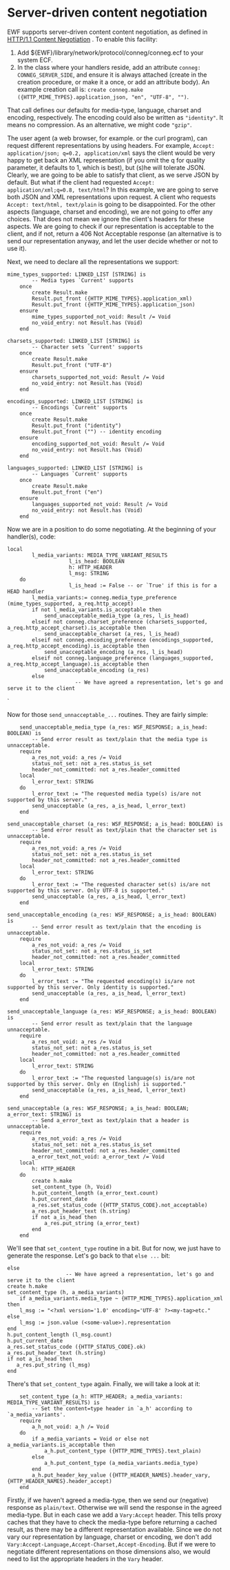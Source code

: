# Server-driven content negotiation

EWF supports server-driven content content negotiation, as defined in [HTTP/1.1 Content Negotiation](http://www.w3.org/Protocols/rfc2616/rfc2616-sec12.html#sec12.1) . To enable this facility:

1. Add ${EWF}/library/network/protocol/conneg/conneg.ecf to your system ECF.
1. In the class where your handlers reside, add an attribute `conneg: CONNEG_SERVER_SIDE`, and ensure it is always attached (create in the creation procedure, or make it a once, or add an attribute body). An example creation call is: `create conneg.make ({HTTP_MIME_TYPES}.application_json, "en", "UTF-8", "")`. 

That call defines our defaults for media-type, language, charset and encoding, respectively. The encoding could also be written as `"identity"`. It means no compression. As an alternative, we might code `"gzip"`.

The user agent (a web browser, for example. or the curl program), can request different representations by using headers. For example, `Accept: application/json; q=0.2, application/xml` says the client would be very happy to get back an XML representation (if you omit the q for quality parameter, it defaults to 1, which is best), but (s)he will tolerate JSON. Clearly, we are going to be able to satisfy that client, as we serve JSON by default. But what if the client had requested `Accept: application/xml;q=0.8, text/html`? In this example, we are going to serve both JSON and XML representations upon request. A client who requests `Accept: text/html, text/plain` is going to be disappointed. For the other aspects (language, charset and encoding), we are not going to offer any choices. That does not mean we ignore the client's headers for these aspects. We are going to check if our representation is acceptable to the client, and if not, return a 406 Not Acceptable response (an alternative is to send our representation anyway, and let the user decide whether or not to use it).

Next, we need to declare all the representations we support:

	mime_types_supported: LINKED_LIST [STRING] is
			-- Media types `Current' supports
		once
			create Result.make
			Result.put_front ({HTTP_MIME_TYPES}.application_xml)
			Result.put_front ({HTTP_MIME_TYPES}.application_json)
		ensure
			mime_types_supported_not_void: Result /= Void
			no_void_entry: not Result.has (Void)
		end

	charsets_supported: LINKED_LIST [STRING] is
			-- Character sets `Current' supports
		once
			create Result.make
			Result.put_front ("UTF-8")
		ensure
			charsets_supported_not_void: Result /= Void
			no_void_entry: not Result.has (Void)
		end
	
	encodings_supported: LINKED_LIST [STRING] is
			-- Encodings `Current' supports
		once
			create Result.make
			Result.put_front ("identity")
			Result.put_front ("") -- identity encoding
		ensure
			encoding_supported_not_void: Result /= Void
			no_void_entry: not Result.has (Void)
		end

	languages_supported: LINKED_LIST [STRING] is
			-- Languages `Current' supports
		once
			create Result.make
			Result.put_front ("en")
		ensure
			languages_supported_not_void: Result /= Void
			no_void_entry: not Result.has (Void)
		end

Now we are in a position to do some negotiating. At the beginning of your handler(s), code:


    local
			l_media_variants: MEDIA_TYPE_VARIANT_RESULTS
                        l_is_head: BOOLEAN
                        h: HTTP_HEADER
                        l_msg: STRING
		do
                        l_is_head := False -- or `True' if this is for a HEAD handler
			l_media_variants:= conneg.media_type_preference (mime_types_supported, a_req.http_accept)
			if not l_media_variants.is_acceptable then
				send_unacceptable_media_type (a_res, l_is_head)
		 	elseif not conneg.charset_preference (charsets_supported, a_req.http_accept_charset).is_acceptable then
 				send_unacceptable_charset (a_res, l_is_head)
 			elseif not conneg.encoding_preference (encodings_supported, a_req.http_accept_encoding).is_acceptable then
 				send_unacceptable_encoding (a_res, l_is_head)
 			elseif not conneg.language_preference (languages_supported, a_req.http_accept_language).is_acceptable then
 				send_unacceptable_encoding (a_res)
			else
                          -- We have agreed a representation, let's go and serve it to the client
`

Now for those `send_unnacceptable_...` routines. They are fairly simple:

    	send_unacceptable_media_type (a_res: WSF_RESPONSE; a_is_head: BOOLEAN) is
			-- Send error result as text/plain that the media type is unnacceptable.
		require
			a_res_not_void: a_res /= Void
			status_not_set: not a_res.status_is_set
			header_not_committed: not a_res.header_committed
		local
			l_error_text: STRING
		do
			l_error_text := "The requested media type(s) is/are not supported by this server."
			send_unacceptable (a_res, a_is_head, l_error_text)
		end

	send_unacceptable_charset (a_res: WSF_RESPONSE; a_is_head: BOOLEAN) is
			-- Send error result as text/plain that the character set is unnacceptable.
		require
			a_res_not_void: a_res /= Void
			status_not_set: not a_res.status_is_set
			header_not_committed: not a_res.header_committed
		local
			l_error_text: STRING
		do
			l_error_text := "The requested character set(s) is/are not supported by this server. Only UTF-8 is supported."
			send_unacceptable (a_res, a_is_head, l_error_text)
		end

	send_unacceptable_encoding (a_res: WSF_RESPONSE; a_is_head: BOOLEAN) is
			-- Send error result as text/plain that the encoding is unnacceptable.
		require
			a_res_not_void: a_res /= Void
			status_not_set: not a_res.status_is_set
			header_not_committed: not a_res.header_committed
		local
			l_error_text: STRING
		do
			l_error_text := "The requested encoding(s) is/are not supported by this server. Only identity is supported."
			send_unacceptable (a_res, a_is_head, l_error_text)
		end

	send_unacceptable_language (a_res: WSF_RESPONSE; a_is_head: BOOLEAN) is
			-- Send error result as text/plain that the language unnacceptable.
		require
			a_res_not_void: a_res /= Void
			status_not_set: not a_res.status_is_set
			header_not_committed: not a_res.header_committed
		local
			l_error_text: STRING
		do
			l_error_text := "The requested language(s) is/are not supported by this server. Only en (English) is supported."
			send_unacceptable (a_res, a_is_head, l_error_text)
		end
	
	send_unacceptable (a_res: WSF_RESPONSE; a_is_head: BOOLEAN; a_error_text: STRING) is
			-- Send a_error_text as text/plain that a header is unnacceptable.
		require
			a_res_not_void: a_res /= Void
			status_not_set: not a_res.status_is_set
			header_not_committed: not a_res.header_committed
			a_error_text_not_void: a_error_text /= Void
		local
			h: HTTP_HEADER
		do
			create h.make
			set_content_type (h, Void)
			h.put_content_length (a_error_text.count)
			h.put_current_date
			a_res.set_status_code ({HTTP_STATUS_CODE}.not_acceptable)
			a_res.put_header_text (h.string)
			if not a_is_head then
				a_res.put_string (a_error_text)
			end
		end

We'll see that `set_content_type` routine in a bit. But for now, we just have to generate the response. Let's go back to that `else ...` bit:

    else
                       -- We have agreed a representation, let's go and serve it to the client
	create h.make
	set_content_type (h, a_media_variants)
       	if a_media_variants.media_type ~ {HTTP_MIME_TYPES}.application_xml then
		l_msg := "<?xml version='1.0' encoding='UTF-8' ?><my-tag>etc."
	else
		l_msg := json.value (<some-value>).representation
	end
	h.put_content_length (l_msg.count)
	h.put_current_date
	a_res.set_status_code ({HTTP_STATUS_CODE}.ok)
	a_res.put_header_text (h.string)
	if not a_is_head then
	   a_res.put_string (l_msg)
	end

There's that `set_content_type` again. Finally, we will take a look at it:

    	set_content_type (a_h: HTTP_HEADER; a_media_variants: MEDIA_TYPE_VARIANT_RESULTS) is
			-- Set the content=type header in `a_h' according to `a_media_variants'.
		require
			a_h_not_void: a_h /= Void
		do
			if a_media_variants = Void or else not a_media_variants.is_acceptable then
				a_h.put_content_type ({HTTP_MIME_TYPES}.text_plain)
			else
				a_h.put_content_type (a_media_variants.media_type)
			end
			a_h.put_header_key_value ({HTTP_HEADER_NAMES}.header_vary, {HTTP_HEADER_NAMES}.header_accept)
		end

Firstly, if we haven't agreed a media-type, then we send our (negative) response as `plain/text`. Otherwise we will send the response in the agreed media-type. But in each case we add a `Vary:Accept` header. This tells proxy caches that they have to check the media-type before returning a cached result, as there may be a different representation available. Since we do not vary our representation by language, charset or encoding, we don't add `Vary:Accept-Language,Accept-Charset,Accept-Encoding`. But if we were to negotiate different representations on those dimensions also, we would need to list the appropriate headers in the `Vary` header.
